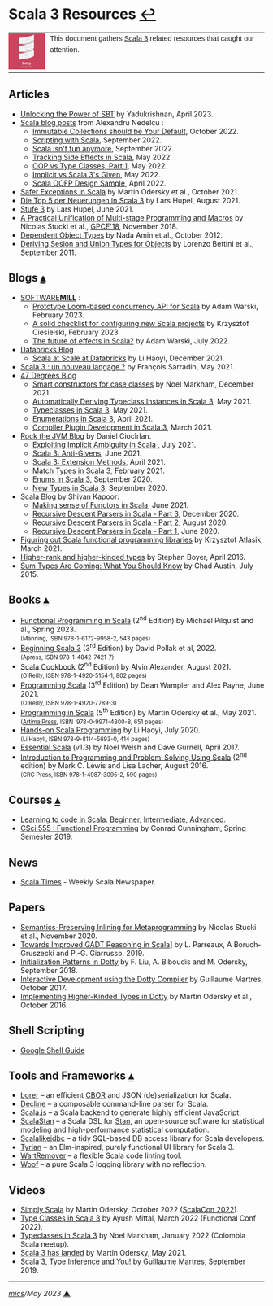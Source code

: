 # <span id="top">Scala 3 Resources</span> <span style="size:30%;"><a href="README.md">↩</a></span>

<table style="font-family:Helvetica,Arial;line-height:1.6;">
  <tr>
  <td style="border:0;padding:0 10px 0 0;max-width:80px;">
    <a href="https://dotty.epfl.ch/" rel="external"><img style="border:0;width:80px;" src="docs/images/dotty.png" /></a>
  </td>
  <td style="border:0;padding:0;vertical-align:text-top;">
    This document gathers <a href="https://dotty.epfl.ch/" rel="external">Scala 3</a> related resources that caught our attention.
  </td>
  </tr>
</table>

## <span id="articles">Articles</span>

- [Unlocking the Power of SBT][article_yadukrishnan] by Yadukrishnan, April 2023.
- [Scala blog posts](https://alexn.org/blog/tag/scala/) from Alexandru Nedelcu :
  - [Immutable Collections should be Your Default][article_nedelcu_immutable], October 2022.
  - [Scripting with Scala][article_nedelcu_scripting], September 2022.
  - [Scala isn't fun anymore][article_nedelcu_isnt_fun], September 2022.
  - [Tracking Side Effects in Scala][article_nedelcu_tracking], May 2022.
  - [OOP vs Type Classes, Part 1][article_nedelcu_ideology1], May 2022.
  - [Implicit vs Scala 3's Given][article_nedelcu_given], May 2022.
  - [Scala OOFP Design Sample][article_nedelcu_oofp], April 2022.
- [Safer Exceptions in Scala][article_odersky] by Martin Odersky et al., October 2021.
- [Die Top 5 der Neuerungen in Scala 3][article_hupel_top5] by Lars Hupel, August 2021.
- [Stufe 3][article_hupel_stufe3] by Lars Hupel, June 2021.
- [A Practical Unification of Multi-stage Programming and Macros](http://biboudis.github.io/papers/pcp-gpce18.pdf) by Nicolas Stucki et al., [GPCE'18](https://conf.researchr.org/track/gpce-2018/gpce-2018), November 2018.
- [Dependent Object Types](https://infoscience.epfl.ch/record/183030) by Nada Amin et al., October 2012.
- [Deriving Sesion and Union Types for Objects][article_bettini] by Lorenzo Bettini et al., September 2011.

## <span id="blogs">Blogs</span> [**&#x25B4;**](#top)

- [SOFTWARE**MILL**](https://softwaremill.com/blog/?search=scala) :
   - [Prototype Loom-based concurrency API for Scala][blog_warski_2] by Adam Warski, February 2023.
   - [A solid checklist for configuring new Scala projects][blog_ciesielski] by Krzysztof Ciesielski, February 2023.
   - [The future of effects in Scala?][blog_warski_1] by Adam Warski, July 2022.
- [Databricks Blog][blog_databricks]
   - [Scala at Scale at Databricks](https://databricks.com/blog/2021/12/03/scala-at-scale-at-databricks.html) by Li Haoyi, December 2021.
- [Scala 3 : un nouveau langage ?][blog_sarradin] by François Sarradin, May 2021.
- [47 Degrees Blog][blog_47_degrees]
   - [Smart constructors for case classes][blog_markham] by Noel Markham, December 2021.
   - [Automatically Deriving Typeclass Instances in Scala 3](https://www.47deg.com/blog/scala-3-deriving-typeclasses/), May 2021.
   - [Typeclasses in Scala 3](https://www.47deg.com/blog/scala-3-typeclasses/), May 2021.
   - [Enumerations in Scala 3](https://www.47deg.com/blog/scala-3-enumerations/), April 2021.
   - [Compiler Plugin Development in Scala 3](https://www.47deg.com/blog/compiler-plugin-development-scala3/), March 2021.
- [Rock the JVM Blog](https://blog.rockthejvm.com/) by Daniel Ciocîrlan.
   - [Exploiting Implicit Ambiguity in Scala ](https://blog.rockthejvm.com/anti-implicits/), July 2021.
   - [Scala 3: Anti-Givens](https://blog.rockthejvm.com/anti-givens/), June 2021.
   - [Scala 3: Extension Methods](https://blog.rockthejvm.com/scala-3-extension-methods/), April 2021.
   - [Match Types in Scala 3](https://blog.rockthejvm.com/scala-3-match-types/), February 2021.
   - [Enums in Scala 3](https://blog.rockthejvm.com/enums-scala-3/), September 2020.
   - [New Types in Scala 3](https://blog.rockthejvm.com/new-types-scala-3/), September 2020.
- [Scala Blog](http://www.shivamkapoor.com/blogs/technology/tag/scala/) by Shivan Kapoor:
  - [Making sense of Functors in Scala](http://www.shivamkapoor.com/blogs/technology/2021/06/04/making-sense-of-functors-in-scala/), June 2021.
  - [Recursive Descent Parsers in Scala - Part 3](http://www.shivamkapoor.com/blogs/technology/2020/12/06/recursive-descent-parsers-in-scala-3-cross-compiling-scala-parser-library-to-javascript-using-scala-js/), December 2020.
  - [Recursive Descent Parsers in Scala - Part 2](http://www.shivamkapoor.com/blogs/technology/2020/08/10/recursive-descent-parsers-in-scala-2-build-parser-using-fastparse-parser-combinators/), August 2020.
  - [Recursive Descent Parsers in Scala - Part 1](http://www.shivamkapoor.com/blogs/technology/2020/06/02/recursive-descent-parsers-in-scala-1-writing-context-free-grammar/), June 2020.
- [Figuring out Scala functional programming libraries](https://blog.softwaremill.com/figuring-out-scala-functional-programming-libraries-af8230efccb4) by Krzysztof Atłasik, March 2021.
- [Higher-rank and higher-kinded types](https://www.stephanboyer.com/post/115/higher-rank-and-higher-kinded-types) by Stephan Boyer, April 2016.
- [Sum Types Are Coming: What You Should Know](https://chadaustin.me/2015/07/sum-types/) by Chad Austin, July 2015.

## <span id="books">Books</span> [**&#x25B4;**](#top)

- [Functional Programming in Scala][book_pilquist] (2<sup>nd</sup> Edition) by Michael Pilquist and al., Spring 2023.<br/><span style="font-size:80%;">(Manning, ISBN 978-1-6172-9958-2, 543 pages)</span>
- [Beginning Scala 3][book_pollak] (3<sup>rd</sup> Edition) by David Pollak et al, 2022.<br/><span style="font-size:80%;">(Apress, ISBN 978-1-4842-7421-7)
- [Scala Cookbook][book_alexander] (2<sup>nd</sup> Edition) by Alvin Alexander, August 2021.<br/><span style="font-size:80%;">(O'Reilly, ISBN 978-1-4920-5154-1, 802 pages)</span>
- [Programming Scala][book_wampler] (3<sup>rd</sup> Edition) by Dean Wampler and Alex Payne, June 2021.<br/><span style="font-size:80%;">(O'Reilly, ISBN 978-1-4920-7789-3)</span>
- [Programming in Scala](https://www.artima.com/shop/programming_in_scala_5ed) (5<sup>th</sup> Edition) by Martin Odersky et al., May 2021.<br/><span style="font-size:80%;">(<a href="https://www.artima.com/about">Artima Press</a>, ISBN ‎ 978-0-9971-4800-8, 651 pages)</span>
- [Hands-on Scala Programming][book_haoyi] by Li Haoyi, July 2020.<br/><span style="font-size:80%;">(Li Haoyli, ISBN 978-9-8114-5693-0, 414 pages)</span>
- [Essential Scala](https://underscore.io/books/essential-scala/) (v1.3) by Noel Welsh and Dave Gurnell, April 2017.
- [Introduction to Programming and Problem-Solving Using Scala][book_lewis]  (2<sup>nd</sup> edition) by Mark C. Lewis and Lisa Lacher, August 2016.<br/><span style="font-size:80%;">(CRC Press, ISBN 978-1-4987-3095-2, 590 pages)</span>

## <span id="courses">Courses</span> [**&#x25B4;**](#top)

- [Learning to code in Scala](https://scala.zone/courses/scala): [Beginner](https://scala.zone/courses/scala/beginner), [Intermediate](https://scala.zone/courses/scala/intermediate), [Advanced](https://scala.zone/courses/scala/advanced).
- [CSci 555 : Functional Programming][course_csci555] by Conrad Cunningham, Spring Semester 2019.

## <span id="news">News</span>

- [Scala Times](https://scalatimes.com/) - Weekly Scala Newspaper.

## <span id="papers">Papers</span>

- [Semantics-Preserving Inlining for Metaprogramming][paper_stucki] by Nicolas Stucki et al., November 2020.
- [Towards Improved GADT Reasoning in Scala](http://lptk.github.io/files/%5Bv.2.0.1%5D%20scala19_gadt.pdf)] by L. Parreaux, A Boruch-Gruszecki and P.-G. Giarrusso, 2019.
- [Initialization Patterns in Dotty](http://biboudis.github.io/papers/init-scala18.pdf) by F. Liu, A. Biboudis and M. Odersky, September 2018.
- [Interactive Development using the Dotty Compiler][paper_martres] by Guillaume Martres, October 2017.
- [Implementing Higher-Kinded Types in Dotty][paper_odersky_hkt] by Martin Odersky et al., October 2016.

## <span id="shell">Shell Scripting</span>

- [Google Shell Guide](https://google.github.io/styleguide/shellguide.html)

## <span id="tools">Tools and Frameworks</span> [**&#x25B4;**](#top)

- [borer](https://sirthias.github.io/borer/) &ndash; an efficient [CBOR](https://cbor.io/) and JSON (de)serialization for Scala.
- [Decline](https://github.com/bkirwi/decline) &ndash; a composable command-line parser for Scala.
- [Scala.js][project_scalajs] &ndash; a Scala backend to generate highly efficient JavaScript.
- [ScalaStan][project_scalastan] &ndash; a Scala DSL for [Stan](https://mc-stan.org/), an open-source software for statistical modeling and high-performance statistical computation.
- [Scalalikejdbc](https://github.com/scalikejdbc/scalikejdbc) &ndash; a tidy SQL-based DB access library for Scala developers.
- [Tyrian](https://tyrian.indigoengine.io/) &ndash; an Elm-inspired, purely functional UI library for Scala 3.
- [WartRemover](https://github.com/wartremover/wartremover) &ndash; a flexible Scala code linting tool.
- [Woof](https://github.com/LEGO/woof) &ndash; a pure Scala 3 logging library with no reflection.

## <span id="videos">Videos</span>

- [Simply Scala][video_odersky2022] by Martin Odersky, October 2022 ([ScalaCon 2022](https://www.scalacon.org/)).
- [Type Classes in Scala 3][video_mittal] by Ayush Mittal, March 2022 (Functional Conf 2022).
- [Typeclasses in Scala 3][video_markham] by Noel Markham, January 2022 (Colombia Scala neetup).
- [Scala 3 has landed][video_odersky2021] by Martin Odersky, May 2021.
- [Scala 3, Type Inference and You!][video_martres] by Guillaume Martres, September 2019. 

***

*[mics](https://lampwww.epfl.ch/~michelou/)/May 2023* [**&#9650;**](#top)
<span id="bottom">&nbsp;</span>

<!-- link refs -->

[article_bettini]: http://www.di.unito.it/~capecchi/
[article_hupel_stufe3]: https://www.innoq.com/de/articles/2021/06/stufe-3/
[article_hupel_top5]: https://www.innoq.com/de/articles/2021/08/top5-neuerungen-scala/
[article_nedelcu_given]: https://alexn.org/blog/2022/05/11/implicit-vs-scala-3-given/
[article_nedelcu_ideology1]: https://alexn.org/blog/2022/05/13/oop-vs-type-classes-part-1-ideology/
[article_nedelcu_immutable]: https://alexn.org/blog/2022/10/27/immutable-collections-your-default/
[article_nedelcu_isnt_fun]: https://alexn.org/blog/2022/09/09/scala-isnt-fun-anymore/
[article_nedelcu_oofp]: https://alexn.org/blog/2022/04/18/scala-oop-design-sample/
[article_nedelcu_scripting]: https://alexn.org/blog/2022/09/13/scripting-with-scala/
[article_nedelcu_tracking]: https://alexn.org/blog/2022/05/23/tracking-effects-in-scala/
[article_odersky]: https://infoscience.epfl.ch/record/290885
[article_yadukrishnan]: https://yadukrishnan.live/unlocking-the-power-of-sbt-a-beginners-guide-to-understanding-not-so-common-features
[blog_47_degrees]: https://www.47deg.com/blog/tags/scala/
[blog_databricks]: https://databricks.com/blog
[blog_sarradin]: https://univalence.io/blog/articles/scala-3-un-nouveau-langage/
[blog_warski_2]: https://softwaremill.com/prototype-loom-based-concurrency-api-for-scala/
[blog_warski_1]: https://softwaremill.com/the-future-of-effects-in-scala/
[book_alexander]: https://www.oreilly.com/library/view/scala-cookbook-2nd/9781492051534/
[book_haoyi]: https://www.handsonscala.com/
[book_lewis]: https://www.routledge.com/Introduction-to-Programming-and-Problem-Solving-Using-Scala/Lewis-Lacher/p/book/9781498730952
[book_pilquist]: https://www.manning.com/books/functional-programming-in-scala-second-edition
[book_wampler]: https://www.oreilly.com/library/view/programming-scala-2nd/9781491950135/
[blog_ciesielski]: https://softwaremill.com/new-scala-project-checklist/
[blog_markham]: https://www.47deg.com/blog/smart-constructors-in-scala/
[book_pollak]: https://www.apress.com/gp/book/9781484274217
[course_csci555]: https://john.cs.olemiss.edu/~hcc/csci555/notes/555lectureNotes.html
[paper_martres]: https://conf.researchr.org/details/scala-2017/scala-2017-papers/4/Interactive-Development-using-the-Dotty-Compiler-Tool-Paper-
[paper_odersky_hkt]: https://conf.researchr.org/details/scala-2016/scala-2016/5/Implementing-Higher-Kinded-Types-in-Dotty
[paper_stucki]: https://dl.acm.org/doi/10.1145/3426426.3428486
[project_scalajs]: https://www.scala-js.org/
[project_scalastan]: https://github.com/cibotech/scalastan
[video_martres]: https://youtu.be/lMvOykNQ4zs
[video_markham]: https://www.47deg.com/media/2022/01/27/typeclasses-in-scala-3/
[video_mittal]: https://www.youtube.com/watch?v=G5c0U69QaLE
[video_odersky2022]: https://www.youtube.com/watch?v=QRcD9Zc7eq4
[video_odersky2021]: https://youtu.be/JcLG9Ss9Y-w
